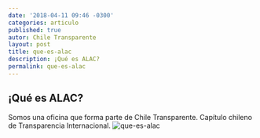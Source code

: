 ```yaml
---
date: '2018-04-11 09:46 -0300'
categories: articulo
published: true
autor: Chile Transparente
layout: post
title: que-es-alac
description: ¡Qué es ALAC?
permalink: que-es-alac
---
```

## ¡Qué es ALAC?

Somos una oficina que forma parte de Chile Transparente. Capítulo chileno de Transparencia Internacional.
![que-es-alac]({{site.baseurl}}/assets/material_educativo_1.png)

